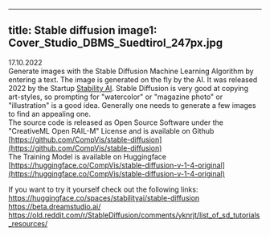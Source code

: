 <!--
SPDX-FileCopyrightText: NOI Techpark <digital@noi.bz.it>

SPDX-License-Identifier: CC0-1.0
-->

---
title: Stable diffusion
image1: Cover_Studio_DBMS_Suedtirol_247px.jpg
---
17.10.2022  
Generate images with the Stable Diffusion Machine Learning Algorithm by entering a text. The image is generated on the fly by the AI.
It was released 2022 by the Startup [Stability AI](https://stability.ai/blog/stable-diffusion-public-release). Stable Diffusion is very good at copying art-styles, so prompting for "watercolor" or "magazine photo" or "illustration"
is a good idea. Generally one needs to generate a few images to find an appealing one.  
The source code is released as Open Source Software under the "CreativeML Open RAIL-M" License and is available on Github [https://github.com/CompVis/stable-diffusion](https://github.com/CompVis/stable-diffusion)  
The Training Model is available on Huggingface [https://huggingface.co/CompVis/stable-diffusion-v-1-4-original](https://huggingface.co/CompVis/stable-diffusion-v-1-4-original)


If you want to try it yourself check out the following links:  
https://huggingface.co/spaces/stabilityai/stable-diffusion  
https://beta.dreamstudio.ai/  
https://old.reddit.com/r/StableDiffusion/comments/yknrjt/list_of_sd_tutorials_resources/
<!-- Publication date: September 29, 2022 -->